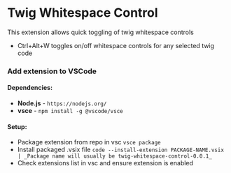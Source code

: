 # Twig Whitespace Control
This extension allows quick toggling of twig whitespace controls

- Ctrl+Alt+W toggles on/off whitespace controls for any selected twig code

### Add extension to VSCode
#### Dependencies:
- **Node.js** - `https://nodejs.org/`
- **vsce** - `npm install -g @vscode/vsce`
#### Setup:
- Package extension from repo in vsc `vsce package`
- Install packaged .vsix file `code --install-extension PACKAGE-NAME.vsix | _Package name will usually be twig-whitespace-control-0.0.1_` 
- Check extensions list in vsc and ensure extension is enabled
